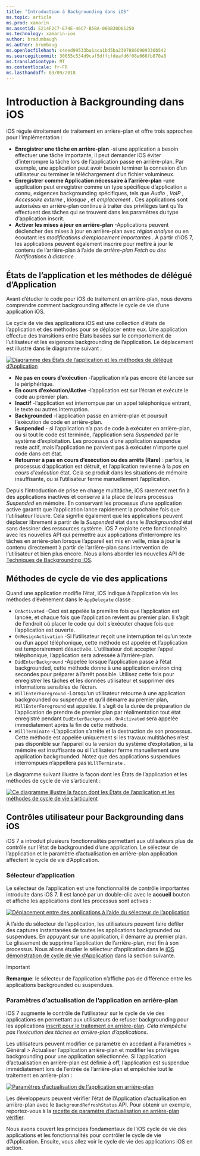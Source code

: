 ```yaml
---
title: "Introduction à Backgrounding dans iOS"
ms.topic: article
ms.prod: xamarin
ms.assetid: E214F2C7-E74E-46C7-B5BA-080B30D61250
ms.technology: xamarin-ios
author: bradumbaugh
ms.author: brumbaug
ms.openlocfilehash: c4eed99533ba1aca1bd5ba23078866909330b542
ms.sourcegitcommit: 30055c534d9caf5dffcfdeafd6f08e666fb870a8
ms.translationtype: MT
ms.contentlocale: fr-FR
ms.lasthandoff: 03/09/2018
---
```

# <a name="introduction-to-backgrounding-in-ios"></a>Introduction à Backgrounding dans iOS

iOS régule étroitement de traitement en arrière-plan et offre trois approches pour l’implémentation :

-  **Enregistrer une tâche en arrière-plan** -si une application a besoin effectuer une tâche importante, il peut demander iOS éviter d’interrompre la tâche lors de l’application passe en arrière-plan. Par exemple, une application peut avoir besoin terminer la connexion d’un utilisateur ou terminer le téléchargement d’un fichier volumineux.
-  **Enregistrer comme Application nécessaire à l’arrière-plan** -une application peut enregistrer comme un type spécifique d’application a connu, exigences backgrounding spécifiques, tels que *Audio* , *VoIP* ,  *Accessoire externe* , *kiosque* , et *emplacement* . Ces applications sont autorisées en arrière-plan continue à traiter des privilèges tant qu’ils effectuent des tâches qui se trouvent dans les paramètres du type d’application inscrit.
-  **Activer les mises à jour en arrière-plan** -Applications peuvent déclencher des mises à jour en arrière-plan avec *région analyse* ou en écoutant les *modifications d’emplacement importantes* . À partir d’iOS 7, les applications peuvent également inscrire pour mettre à jour le contenu de l’arrière-plan à l’aide de *arrière-plan Fetch* ou *des Notifications à distance* .


## <a name="application-states-and-application-delegate-methods"></a>États de l’application et les méthodes de délégué d’Application

Avant d’étudier le code pour iOS de traitement en arrière-plan, nous devons comprendre comment backgrounding affecte le cycle de vie d’une application iOS.

Le cycle de vie des applications iOS est une collection d’états de l’application et des méthodes pour se déplacer entre eux. Une application effectue des transitions entre États basées sur le comportement de l’utilisateur et les exigences backgrounding de l’application. Le déplacement est illustré dans le diagramme suivant :

 [![](introduction-to-backgrounding-in-ios-images/applicationlifecycle-.png "Diagramme des États de l’application et les méthodes de délégué d’Application")](introduction-to-backgrounding-in-ios-images/applicationlifecycle-.png#lightbox)

-  **Ne pas en cours d’exécution** -l’application n’a pas encore été lancée sur le périphérique.
-  **En cours d’exécution/Active** -l’application est sur l’écran et exécute le code au premier plan.
-  **Inactif** -l’application est interrompue par un appel téléphonique entrant, le texte ou autres interruption.
-  **Backgrounded** -l’application passe en arrière-plan et poursuit l’exécution de code en arrière-plan.
-  **Suspended** - si l’application n’a pas de code à exécuter en arrière-plan, ou si tout le code est terminée, l’application sera *Suspended* par le système d’exploitation. Les processus d’une application suspendue reste actif, mais l’application ne parvient pas à exécuter n’importe quel code dans cet état.
-  **Retourner à pas en cours d’exécution ou des arrêts (Rare)** : parfois, le processus d’application est détruit, et l’application revienne à la *pas en cours d’exécution* état. Cela se produit dans les situations de mémoire insuffisante, ou si l’utilisateur ferme manuellement l’application.


Depuis l’introduction de prise en charge multitâche, iOS rarement met fin à des applications inactives et conserve à la place de leurs processus *Suspended* en mémoire. En conservant les processus d’une application active garantit que l’application lance rapidement la prochaine fois que l’utilisateur l’ouvre. Cela signifie également que les applications peuvent déplacer librement à partir de la *Suspended* état dans le *Backgrounded* état sans dessiner des ressources système. iOS 7 exploite cette fonctionnalité avec les nouvelles API qui permettre aux applications d’interrompre les tâches en arrière-plan lorsque l’appareil est mis en veille, mise à jour le contenu directement à partir de l’arrière-plan sans intervention de l’utilisateur et bien plus encore. Nous allons aborder les nouvelles API de [Techniques de Backgrounding iOS](~/ios/app-fundamentals/backgrounding/ios-backgrounding-techniques/index.md).

## <a name="application-lifecycle-methods"></a>Méthodes de cycle de vie des applications

Quand une application modifie l’état, iOS indique à l’application via les méthodes d’événement dans le `AppDelegate` classe :

-  `OnActivated` -Ceci est appelée la première fois que l’application est lancée, et chaque fois que l’application revient au premier plan. Il s’agit de l’endroit où placer le code qui doit s’exécuter chaque fois que l’application est ouverte.
-  `OnResignActivation` -Si l’utilisateur reçoit une interruption tel qu’un texte ou d’un appel téléphonique, cette méthode est appelée et l’application est temporairement désactivée. L’utilisateur doit accepter l’appel téléphonique, l’application sera adressée à l’arrière-plan.
-  `DidEnterBackground` -Appelée lorsque l’application passe à l’état backgrounded, cette méthode donne à une application environ cinq secondes pour préparer à l’arrêt possible. Utilisez cette fois pour enregistrer les tâches et les données utilisateur et supprimer des informations sensibles de l’écran.
-  `WillEnterForeground` -Lorsqu’un utilisateur retourne à une application backgrounded ou suspendue et qu’il démarre au premier plan, `WillEnterForeground` est appelée. Il s’agit de la durée de préparation de l’application de prendre de premier plan par réalimentation tout état enregistré pendant `DidEnterBackground` .  `OnActivated` sera appelée immédiatement après la fin de cette méthode.
-  `WillTerminate` -L’application s’arrête et la destruction de son processus. Cette méthode est appelée uniquement si les travaux multitâches n’est pas disponible sur l’appareil ou la version du système d’exploitation, si la mémoire est insuffisante ou si l’utilisateur ferme manuellement une application backgrounded. Notez que des applications suspendues interrompues n’appellera pas `WillTerminate` .


Le diagramme suivant illustre la façon dont les États de l’application et les méthodes de cycle de vie s’articulent :

 [![](introduction-to-backgrounding-in-ios-images/image2.png "Ce diagramme illustre la façon dont les États de l’application et les méthodes de cycle de vie s’articulent")](introduction-to-backgrounding-in-ios-images/image2.png#lightbox)

## <a name="user-controls-for-backgrounding-in-ios"></a>Contrôles utilisateur pour Backgrounding dans iOS

iOS 7 a introduit plusieurs fonctionnalités permettant aux utilisateurs plus de contrôle sur l’état de backgrounded d’une application. Le sélecteur de l’application et le paramètre d’actualisation en arrière-plan application affectent le cycle de vie d’Application.

### <a name="app-switcher"></a>Sélecteur d’application

Le sélecteur de l’application est une fonctionnalité de contrôle importantes introduite dans iOS 7. Il est lancé par un double-clic avec le **accueil** bouton et affiche les applications dont les processus sont actives :

 [![](introduction-to-backgrounding-in-ios-images/app-switcher-.png "Déplacement entre des applications à l’aide du sélecteur de l’application")](introduction-to-backgrounding-in-ios-images/app-switcher-.png#lightbox)

À l’aide du sélecteur de l’application, les utilisateurs peuvent faire défiler des captures instantanées de toutes les applications backgrounded ou suspendues. En appuyant sur une application, il démarre au premier plan. Le glissement de supprime l’application de l’arrière-plan, met fin à son processus. Nous allons étudier le sélecteur d’application dans le [iOS démonstration de cycle de vie d’Application](~/ios/app-fundamentals/backgrounding/application-lifecycle-demo.md) dans la section suivante.

> [!IMPORTANT]
> **Remarque**: le sélecteur de l’application n’affiche pas de différence entre les applications backgrounded ou suspendues.



### <a name="background-app-refresh-settings"></a>Paramètres d’actualisation de l’application en arrière-plan

iOS 7 augmente le contrôle de l’utilisateur sur le cycle de vie des applications en permettant aux utilisateurs de refuser backgrounding pour les applications [inscrit pour le traitement en arrière-plan](~/ios/app-fundamentals/backgrounding/ios-backgrounding-techniques/registering-applications-to-run-in-background.md). *Cela n’empêche pas l’exécution des tâches en arrière-plan d’applications*.

Les utilisateurs peuvent modifier ce paramètre en accédant à <span class="uiitem">Paramètres > Général > Actualiser l’application arrière-plan</span> et modifier les privilèges backgrounding pour une application sélectionnée. Si l’application d’actualisation en arrière-plan est définie à off, l’application est suspendue immédiatement lors de l’entrée de l’arrière-plan et empêchée tout le traitement en arrière-plan :

 [![](introduction-to-backgrounding-in-ios-images/settings-.png "Paramètres d’actualisation de l’application en arrière-plan")](introduction-to-backgrounding-in-ios-images/settings-.png#lightbox)

Les développeurs peuvent vérifier l’état de l’Application d’actualisation en arrière-plan avec le `BackgroundRefreshStatus` API. Pour obtenir un exemple, reportez-vous à la [recette de paramètre d’actualisation en arrière-plan vérifier](https://developer.xamarin.com/recipes/ios/multitasking/check_background_refresh_setting/).

Nous avons couvert les principes fondamentaux de l’iOS cycle de vie des applications et les fonctionnalités pour contrôler le cycle de vie d’Application. Ensuite, vous allez voir le cycle de vie des applications iOS en action.


